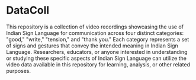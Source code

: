 # DataColl
This repository is a collection of video recordings showcasing the use of Indian Sign Language for communication across four distinct categories: "good," "write," "tension," and "thank you." Each category represents a set of signs and gestures that convey the intended meaning in Indian Sign Language. Researchers, educators, or anyone interested in understanding or studying these specific aspects of Indian Sign Language can utilize the video data available in this repository for learning, analysis, or other related purposes.
